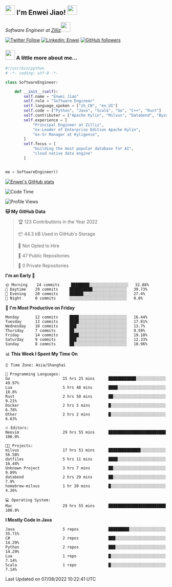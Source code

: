 <h2><img src="https://emojis.slackmojis.com/emojis/images/1531849430/4246/blob-sunglasses.gif?1531849430" width="30"/> I'm  Enwei Jiao! <img src="https://media.giphy.com/media/juBt25nT1KGys/giphy.gif" width=30> </h2>
<!-- <img align='right' src="https://media.giphy.com/media/M9gbBd9nbDrOTu1Mqx/giphy.gif" width="230"> -->
<p><em>Software Engineer at <a href="https://zilliz.com/">Zilliz</a><img src="https://media.giphy.com/media/WUlplcMpOCEmTGBtBW/giphy.gif" width="30"></em></p>

[![Twitter Follow](https://img.shields.io/twitter/follow/misteranmol?label=Follow)](https://twitter.com/intent/follow?screen_name=EnweiJiao)
[![Linkedin: Enwei](https://img.shields.io/badge/-enwei-blue?style=&logo=Linkedin&logoColor=white&link=https://www.linkedin.com/in/enwei-jiao-41192a97)](https://www.linkedin.com/in/enwei-jiao-41192a97/)
[![GitHub followers](https://img.shields.io/github/followers/jiaoew1991?label=Follow&style=social)](https://github.com/jiaoew1991)


### <img src="https://media.giphy.com/media/VgCDAzcKvsR6OM0uWg/giphy.gif" width="30"> A little more about me...  

```python
#!/usr/bin/python
# -*- coding: utf-8 -*-

class SoftwareEngineer:

    def __init__(self):
        self.name = "Enwei Jiao"
        self.role = "Software Engineer"
        self.language_spoken = ["zh_CN", "en_US"]
        self.code = ["Python", "Java", "Scala", "Go", "C++", "Rust"]
        self.contributer = ["Apache Kylin", "Milvus", "Databend", "Byzer-Lang"]
        self.experience = [
            "Principal Engineer at Zilliz",
            "ex-Leader of Enterprise Edition Apache Kylin",
            "ex-Sr Manager at Kyligence",
        ]
        self.focus = [
            "building the most popular database for AI",
            "cloud native data engine"
        ]


me = SoftwareEngineer()
```

[![Enwei's GitHub stats](https://github-readme-stats.vercel.app/api?username=jiaoew1991&count_private=true&show_icons=true)](https://github.com/jiaoew1991/jiaoew1991)

<!-- [![Top Langs](https://github-readme-stats.vercel.app/api/top-langs/?username=jiaoew1991&layout=compact)](https://github.com/jiaoew1991/jiaoew1991) -->

<!--START_SECTION:waka-->
![Code Time](http://img.shields.io/badge/Code%20Time-47%20hrs%2042%20mins-blue)

![Profile Views](http://img.shields.io/badge/Profile%20Views-89-blue)

**🐱 My GitHub Data** 

> 🏆 123 Contributions in the Year 2022
 > 
> 📦 44.3 kB Used in GitHub's Storage 
 > 
> 🚫 Not Opted to Hire
 > 
> 📜 47 Public Repositories 
 > 
> 🔑 0 Private Repositories  
 > 
**I'm an Early 🐤** 

```text
🌞 Morning    24 commits     ████████░░░░░░░░░░░░░░░░░   32.88% 
🌆 Daytime    29 commits     ██████████░░░░░░░░░░░░░░░   39.73% 
🌃 Evening    20 commits     ██████░░░░░░░░░░░░░░░░░░░   27.4% 
🌙 Night      0 commits      ░░░░░░░░░░░░░░░░░░░░░░░░░   0.0%

```
📅 **I'm Most Productive on Friday** 

```text
Monday       12 commits     ████░░░░░░░░░░░░░░░░░░░░░   16.44% 
Tuesday      13 commits     ████░░░░░░░░░░░░░░░░░░░░░   17.81% 
Wednesday    10 commits     ███░░░░░░░░░░░░░░░░░░░░░░   13.7% 
Thursday     7 commits      ██░░░░░░░░░░░░░░░░░░░░░░░   9.59% 
Friday       14 commits     ████░░░░░░░░░░░░░░░░░░░░░   19.18% 
Saturday     9 commits      ███░░░░░░░░░░░░░░░░░░░░░░   12.33% 
Sunday       8 commits      ██░░░░░░░░░░░░░░░░░░░░░░░   10.96%

```


📊 **This Week I Spent My Time On** 

```text
⌚︎ Time Zone: Asia/Shanghai

💬 Programming Languages: 
Go                       15 hrs 25 mins      ████████████░░░░░░░░░░░░░   49.97% 
Lua                      5 hrs 48 mins       ████░░░░░░░░░░░░░░░░░░░░░   18.8% 
Rust                     2 hrs 50 mins       ██░░░░░░░░░░░░░░░░░░░░░░░   9.21% 
Docker                   2 hrs 5 mins        █░░░░░░░░░░░░░░░░░░░░░░░░   6.78% 
Other                    2 hrs 2 mins        █░░░░░░░░░░░░░░░░░░░░░░░░   6.63%

🔥 Editors: 
Neovim                   29 hrs 55 mins      █████████████████████████   100.0%

🐱‍💻 Projects: 
milvus                   17 hrs 51 mins      ██████████████░░░░░░░░░░░   56.58% 
dotfiles                 5 hrs 11 mins       ████░░░░░░░░░░░░░░░░░░░░░   16.44% 
Unknown Project          3 hrs 7 mins        ██░░░░░░░░░░░░░░░░░░░░░░░   9.89% 
databend                 2 hrs 29 mins       ██░░░░░░░░░░░░░░░░░░░░░░░   7.9% 
homebrew-milvus          1 hr 20 mins        █░░░░░░░░░░░░░░░░░░░░░░░░   4.26%

💻 Operating System: 
Mac                      29 hrs 55 mins      █████████████████████████   100.0%

```

**I Mostly Code in Java** 

```text
Java                     5 repos             █████████░░░░░░░░░░░░░░░░   35.71% 
C#                       2 repos             ███░░░░░░░░░░░░░░░░░░░░░░   14.29% 
Python                   2 repos             ███░░░░░░░░░░░░░░░░░░░░░░   14.29% 
Lua                      1 repo              █░░░░░░░░░░░░░░░░░░░░░░░░   7.14% 
Scala                    1 repo              █░░░░░░░░░░░░░░░░░░░░░░░░   7.14%

```



 Last Updated on 07/08/2022 10:22:41 UTC
<!--END_SECTION:waka-->
